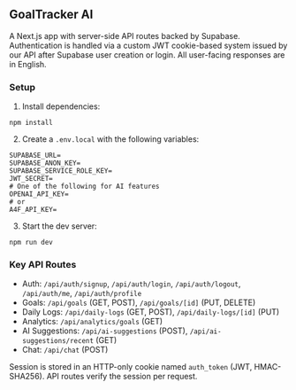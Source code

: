## GoalTracker AI

A Next.js app with server-side API routes backed by Supabase. Authentication is handled via a custom JWT cookie-based system issued by our API after Supabase user creation or login. All user-facing responses are in English.

### Setup
1. Install dependencies:
```
npm install
```
2. Create a `.env.local` with the following variables:
```
SUPABASE_URL=
SUPABASE_ANON_KEY=
SUPABASE_SERVICE_ROLE_KEY=
JWT_SECRET=
# One of the following for AI features
OPENAI_API_KEY=
# or
A4F_API_KEY=
```
3. Start the dev server:
```
npm run dev
```

### Key API Routes
- Auth: `/api/auth/signup`, `/api/auth/login`, `/api/auth/logout`, `/api/auth/me`, `/api/auth/profile`
- Goals: `/api/goals` (GET, POST), `/api/goals/[id]` (PUT, DELETE)
- Daily Logs: `/api/daily-logs` (GET, POST), `/api/daily-logs/[id]` (PUT)
- Analytics: `/api/analytics/goals` (GET)
- AI Suggestions: `/api/ai-suggestions` (POST), `/api/ai-suggestions/recent` (GET)
- Chat: `/api/chat` (POST)

Session is stored in an HTTP-only cookie named `auth_token` (JWT, HMAC-SHA256). API routes verify the session per request.
